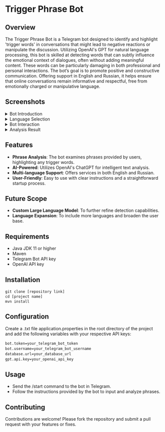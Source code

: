 # Trigger Phrase Bot

## Overview

The Trigger Phrase Bot is a Telegram bot designed to identify and highlight 'trigger words' in conversations that might lead to negative reactions or manipulate the discussion. Utilizing OpenAI's GPT for natural language processing, this bot is skilled at detecting words that can subtly influence the emotional context of dialogues, often without adding meaningful content. These words can be particularly damaging in both professional and personal interactions. The bot’s goal is to promote positive and constructive communication. Offering support in English and Russian, it helps ensure that online conversations remain informative and respectful, free from emotionally charged or manipulative language.



## Screenshots

<details>
  <summary>Bot Introduction</summary>
  <img src="src/main/images/1.jpeg" alt="Bot Introduction" width="300"/>
</details>

<details>
  <summary>Language Selection</summary>
  <img src="src/main/images/2.jpeg" alt="Bot Introduction" width="300"/>
</details>

<details>
  <summary>Bot Interaction</summary>
  <img src="src/main/images/3.jpeg" alt="Bot Introduction" width="300"/>
</details>

<details>
  <summary>Analysis Result</summary>
  <img src="src/main/images/4.jpeg" alt="Bot Introduction" width="300"/>
</details>


## Features

- **Phrase Analysis**: The bot examines phrases provided by users, highlighting any trigger words.
- **AI-Powered**: Utilizes OpenAI's ChatGPT for intelligent text analysis.
- **Multi-language Support**: Offers services in both English and Russian.
- **User-Friendly**: Easy to use with clear instructions and a straightforward startup process.

## Future Scope

- **Custom Large Language Model**: To further refine detection capabilities.
- **Language Expansion**: To include more languages and broaden the user base.

## Requirements

- Java JDK 11 or higher
- Maven
- Telegram Bot API key
- OpenAI API key

## Installation

```shell
git clone [repository link]
cd [project name]
mvn install
```

## Configuration
Create a .txt file application.properties in the root directory of the project and add the following variables with your respective API keys:
```bash
bot.token=your_telegram_bot_token
bot.username=your_telegram_bot_username
database.url=your_database_url
gpt.api.key=your_openai_api_key
```

## Usage
- Send the /start command to the bot in Telegram.
- Follow the instructions provided by the bot to input and analyze phrases.

## Contributing
Contributions are welcome! Please fork the repository and submit a pull request with your features or fixes.